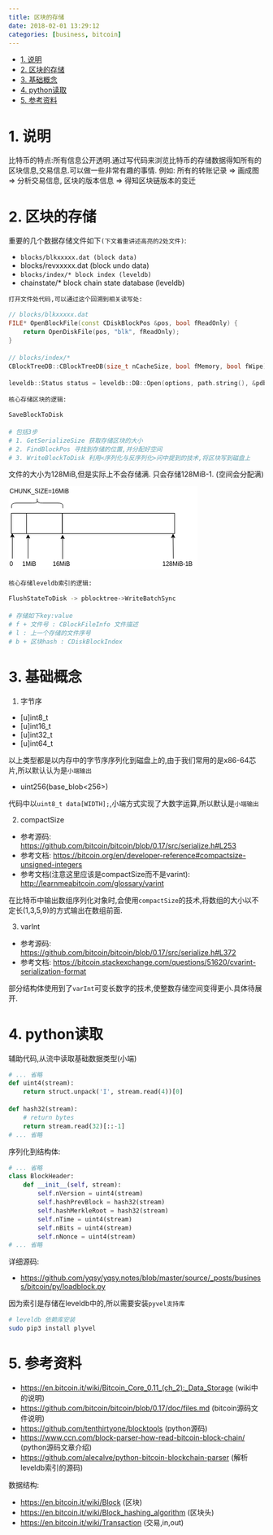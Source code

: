 ```yaml
---
title: 区块的存储
date: 2018-02-01 13:29:12
categories: [business, bitcoin]
---
```


<!-- TOC -->

- [1. 说明](#1-说明)
- [2. 区块的存储](#2-区块的存储)
- [3. 基础概念](#3-基础概念)
- [4. python读取](#4-python读取)
- [5. 参考资料](#5-参考资料)

<!-- /TOC -->


<a id="markdown-1-说明" name="1-说明"></a>
# 1. 说明

比特币的特点:所有信息公开透明.通过写代码来浏览比特币的存储数据得知所有的区块信息,交易信息.可以做一些非常有趣的事情. 例如: 所有的转账记录 => 画成图 => 分析交易信息, 区块的版本信息 => 得知区块链版本的变迁

<a id="markdown-2-区块的存储" name="2-区块的存储"></a>
# 2. 区块的存储

重要的几个数据存储文件如下`(下文着重讲述高亮的2处文件)`:

* `blocks/blkxxxxx.dat (block data)`
* blocks/revxxxxx.dat (block undo data)
* `blocks/index/* block index (leveldb) `
* chainstate/* block chain state database (leveldb)

`打开文件处代码,可以通过这个回溯到相关读写处:`
```c++
// blocks/blkxxxxx.dat 
FILE* OpenBlockFile(const CDiskBlockPos &pos, bool fReadOnly) {
    return OpenDiskFile(pos, "blk", fReadOnly);
}

// blocks/index/*
CBlockTreeDB::CBlockTreeDB(size_t nCacheSize, bool fMemory, bool fWipe) : CDBWrapper(gArgs.IsArgSet("-blocksdir") ? GetDataDir() / "blocks" / "index" : GetBlocksDir() / "index", nCacheSize, fMemory, fWipe) {

leveldb::Status status = leveldb::DB::Open(options, path.string(), &pdb);
```

`核心存储区块的逻辑:`
```bash
SaveBlockToDisk

# 包括3步
# 1. GetSerializeSize 获取存储区块的大小
# 2. FindBlockPos 寻找到存储的位置,并分配好空间
# 3. WriteBlockToDisk 利用<序列化与反序列化>问中提到的技术,将区块写到磁盘上
```

文件的大小为128MiB,但是实际上不会存储满. 只会存储128MiB-1. (空间会分配满)

![](./pic/bitcoinsaveblock.png)


`核心存储leveldb索引的逻辑:`
```bash
FlushStateToDisk -> pblocktree->WriteBatchSync

# 存储如下key:value
# f + 文件号 : CBlockFileInfo 文件描述
# l : 上一个存储的文件序号
# b + 区块hash : CDiskBlockIndex
```

<a id="markdown-3-基础概念" name="3-基础概念"></a>
# 3. 基础概念

1) 字节序

* [u]int8_t
* [u]int16_t
* [u]int32_t
* [u]int64_t

以上类型都是以内存中的字节序序列化到磁盘上的,由于我们常用的是x86-64芯片,所以默认认为是`小端输出`

* uint256(base_blob<256>)

代码中以`uint8_t data[WIDTH];`,小端方式实现了大数字运算,所以默认是`小端输出`

2) compactSize

* 参考源码: https://github.com/bitcoin/bitcoin/blob/0.17/src/serialize.h#L253 
* 参考文档: https://bitcoin.org/en/developer-reference#compactsize-unsigned-integers
* 参考文档(注意这里应该是compactSize而不是varint): http://learnmeabitcoin.com/glossary/varint

在比特币中输出数组序列化对象时,会使用`compactSize`的技术,将数组的大小以不定长(1,3,5,9)的方式输出在数组前面.

3) varInt

* 参考源码: https://github.com/bitcoin/bitcoin/blob/0.17/src/serialize.h#L372
* 参考文档: https://bitcoin.stackexchange.com/questions/51620/cvarint-serialization-format 

部分结构体使用到了`varInt`可变长数字的技术,使整数存储空间变得更小.具体待展开.

<a id="markdown-4-python读取" name="4-python读取"></a>
# 4. python读取

辅助代码,从流中读取基础数据类型(小端)
```py
# ... 省略
def uint4(stream):
    return struct.unpack('I', stream.read(4))[0]

def hash32(stream):
    # return bytes
    return stream.read(32)[::-1]
# ... 省略
```

序列化到结构体:
```py
# ... 省略
class BlockHeader:
    def __init__(self, stream):
        self.nVersion = uint4(stream)
        self.hashPrevBlock = hash32(stream)
        self.hashMerkleRoot = hash32(stream)
        self.nTime = uint4(stream)
        self.nBits = uint4(stream)
        self.nNonce = uint4(stream)
# ... 省略
```

详细源码:  

* https://github.com/yqsy/yqsy.notes/blob/master/source/_posts/business/bitcoin/py/loadblock.py

因为索引是存储在leveldb中的,所以需要安装`pyvel支持库`
```bash
# leveldb 依赖库安装
sudo pip3 install plyvel
```

<a id="markdown-5-参考资料" name="5-参考资料"></a>
# 5. 参考资料

* https://en.bitcoin.it/wiki/Bitcoin_Core_0.11_(ch_2):_Data_Storage  (wiki中的说明)
* https://github.com/bitcoin/bitcoin/blob/0.17/doc/files.md (bitcoin源码文件说明)
* https://github.com/tenthirtyone/blocktools  (python源码)
* https://www.ccn.com/block-parser-how-read-bitcoin-block-chain/ (python源码文章介绍)
* https://github.com/alecalve/python-bitcoin-blockchain-parser (解析leveldb索引的源码)

数据结构:

* https://en.bitcoin.it/wiki/Block (区块)
* https://en.bitcoin.it/wiki/Block_hashing_algorithm (区块头)
* https://en.bitcoin.it/wiki/Transaction (交易,in,out)
